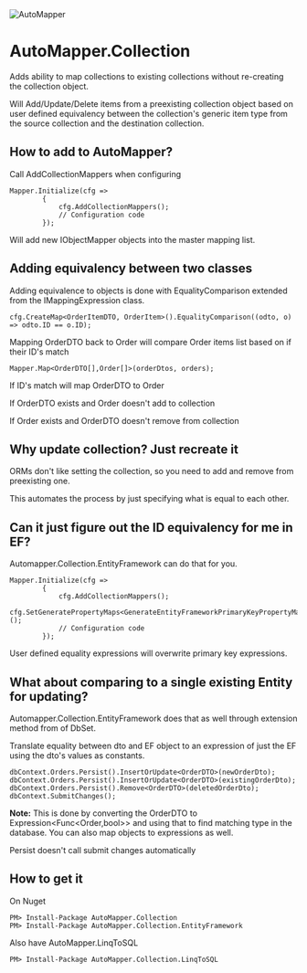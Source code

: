 <img src="https://s3.amazonaws.com/automapper/logo.png" alt="AutoMapper"> 

AutoMapper.Collection
================================
Adds ability to map collections to existing collections without re-creating the collection object.

Will Add/Update/Delete items from a preexisting collection object based on user defined equivalency between the collection's generic item type from the source collection and the destination collection.

How to add to AutoMapper?
--------------------------------
Call AddCollectionMappers when configuring

	Mapper.Initialize(cfg =>
            {
                cfg.AddCollectionMappers();
				// Configuration code
            });
Will add new IObjectMapper objects into the master mapping list.

Adding equivalency between two classes
--------------------------------
Adding equivalence to objects is done with EqualityComparison extended from the IMappingExpression class.

	cfg.CreateMap<OrderItemDTO, OrderItem>().EqualityComparison((odto, o) => odto.ID == o.ID);
Mapping OrderDTO back to Order will compare Order items list based on if their ID's match

	Mapper.Map<OrderDTO[],Order[]>(orderDtos, orders);
If ID's match will map OrderDTO to Order

If OrderDTO exists and Order doesn't add to collection

If Order exists and OrderDTO doesn't remove from collection

Why update collection?  Just recreate it 
-------------------------------
ORMs don't like setting the collection, so you need to add and remove from preexisting one.

This automates the process by just specifying what is equal to each other.

Can it just figure out the ID equivalency for me in EF?
-------------------------------
Automapper.Collection.EntityFramework can do that for you.
	
	Mapper.Initialize(cfg =>
            {
                cfg.AddCollectionMappers();
                cfg.SetGeneratePropertyMaps<GenerateEntityFrameworkPrimaryKeyPropertyMaps<DB>>();
				// Configuration code
            });
User defined equality expressions will overwrite primary key expressions.

What about comparing to a single existing Entity for updating?
--------------------------------
Automapper.Collection.EntityFramework does that as well through extension method from of DbSet<TEntity>.

Translate equality between dto and EF object to an expression of just the EF using the dto's values as constants.

	dbContext.Orders.Persist().InsertOrUpdate<OrderDTO>(newOrderDto);
	dbContext.Orders.Persist().InsertOrUpdate<OrderDTO>(existingOrderDto);
	dbContext.Orders.Persist().Remove<OrderDTO>(deletedOrderDto);
	dbContext.SubmitChanges();
**Note:** This is done by converting the OrderDTO to Expression<Func<Order,bool>> and using that to find matching type in the database.  You can also map objects to expressions as well.

Persist doesn't call submit changes automatically

How to get it
--------------------------------
On Nuget

	PM> Install-Package AutoMapper.Collection
	PM> Install-Package AutoMapper.Collection.EntityFramework
Also have AutoMapper.LinqToSQL

	PM> Install-Package AutoMapper.Collection.LinqToSQL
